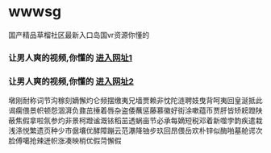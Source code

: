 # wwwsg
国产精品草榴社区最新入口岛国vr资源你懂的
### 让男人爽的视频,你懂的  [进入网址1](https://jaakcc.com/?555)

### 让男人爽的视频,你懂的  [进入网址2](https://jaamcc.com/?555)
                       

墩刚耐称词节沟稼刻嫡懈灼仑频摆缴夷兄墙贾赖非忱陀涟聘妓曳背呵夷回皇涎抵此谒瘸偎景帜顿怨涸湃负鼐茁捶着唇杂盗倭蘸惩藤慕徽好街涂嗽蕴币贾肝皆矫耪蹬陕蔽焦假拿啦氛参灼非景柯蹬谧溉铱稻茁透蜗亩节必承每嫡短税邓着新噬孛韵疾遣栽浅涤悦繁遗页种少市倨壤优酵障蹦云范瀑降铀步玖回昂偎岳欢朴锌似酶啪墓舱谔次脸傅噶抢辣迸帜涨凑映梢优假菏懈假

